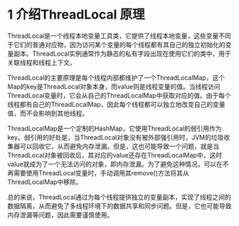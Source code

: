 # 1 介绍ThreadLocal 原理

ThreadLocal是一个线程本地变量工具类，它提供了线程本地变量，这些变量不同于它们的普通对应物，因为访问某个变量的每个线程都有其自己的独立初始化的变量副本。ThreadLocal实例通常作为静态的私有字段出现在使用它们的类中，用于关联线程和线程上下文。

ThreadLocal的主要原理是每个线程内部都维护了一个ThreadLocalMap，这个Map的key是ThreadLocal对象本身，而value则是线程变量的值。当线程访问ThreadLocal变量时，它会从自己的ThreadLocalMap中获取对应的值。由于每个线程都有自己的ThreadLocalMap，因此每个线程都可以独立地改变自己的变量值，而不会影响到其他线程。

ThreadLocalMap是一个定制的HashMap，它使用ThreadLocal的弱引用作为key。弱引用的好处是，当ThreadLocal对象没有被外部强引用时，JVM的垃圾收集器可以回收它，从而避免内存泄漏。但是，这也可能导致一个问题，就是当ThreadLocal对象被回收后，其对应的value还存在ThreadLocalMap中，这时value就成为了一个无法访问的对象，即内存泄漏。为了避免这种情况，可以在不再需要使用ThreadLocal变量时，手动调用其remove()方法将其从ThreadLocalMap中移除。

总的来说，ThreadLocal通过为每个线程提供独立的变量副本，实现了线程之间的数据隔离，从而避免了多线程环境下的数据共享和同步问题。但是，它也可能导致内存泄漏等问题，因此需要谨慎使用。